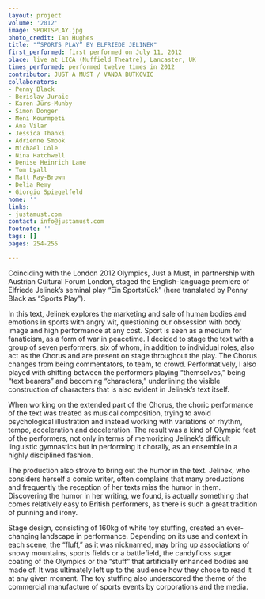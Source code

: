 ```yaml
---
layout: project
volume: '2012'
image: SPORTSPLAY.jpg
photo_credit: Ian Hughes
title: "“SPORTS PLAY” BY ELFRIEDE JELINEK"
first_performed: first performed on July 11, 2012
place: live at LICA (Nuffield Theatre), Lancaster, UK
times_performed: performed twelve times in 2012
contributor: JUST A MUST / VANDA BUTKOVIC
collaborators:
- Penny Black
- Berislav Juraic
- Karen Jürs-Munby
- Simon Donger
- Meni Kourmpeti
- Ana Vilar
- Jessica Thanki
- Adrienne Smook
- Michael Cole
- Nina Hatchwell
- Denise Heinrich Lane
- Tom Lyall
- Matt Ray-Brown
- Delia Remy
- Giorgio Spiegelfeld
home: ''
links:
- justamust.com
contact: info@justamust.com
footnote: ''
tags: []
pages: 254-255

---
```


Coinciding with the London 2012 Olympics, Just a Must, in partnership with Austrian Cultural Forum London, staged the English-language premiere of Elfriede Jelinek’s seminal play “Ein Sportstück” (here translated by Penny Black as “Sports Play”).

In this text, Jelinek explores the marketing and sale of human bodies and emotions in sports with angry wit, questioning our obsession with body image and high performance at any cost. Sport is seen as a medium for fanaticism, as a form of war in peacetime. I decided to stage the text with a group of seven performers, six of whom, in addition to individual roles, also act as the Chorus and are present on stage throughout the play. The Chorus changes from being commentators, to team, to crowd. Performatively, I also played with shifting between the performers playing “themselves,” being “text bearers” and becoming “characters,” underlining the visible construction of characters that is also evident in Jelinek’s text itself.

When working on the extended part of the Chorus, the choric performance of the text was treated as musical composition, trying to avoid psychological illustration and instead working with variations of rhythm, tempo, acceleration and deceleration. The result was a kind of Olympic feat of the performers, not only in terms of memorizing Jelinek’s difficult linguistic gymnastics but in performing it chorally, as an ensemble in a highly disciplined fashion.

The production also strove to bring out the humor in the text. Jelinek, who considers herself a comic writer, often complains that many productions and frequently the reception of her texts miss the humor in them. Discovering the humor in her writing, we found, is actually something that comes relatively easy to British performers, as there is such a great tradition of punning and irony.

Stage design, consisting of 160kg of white toy stuffing, created an ever-changing landscape in performance. Depending on its use and context in each scene, the “fluff,” as it was nicknamed, may bring up associations of snowy mountains, sports fields or a battlefield, the candyfloss sugar coating of the Olympics or the “stuff” that artificially enhanced bodies are made of. It was ultimately left up to the audience how they chose to read it at any given moment. The toy stuffing also underscored the theme of the commercial manufacture of sports events by corporations and the media.
